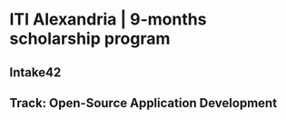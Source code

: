 # ITI Alexandria | 9-months scholarship program
## Intake42 
## Track: Open-Source Application Development
